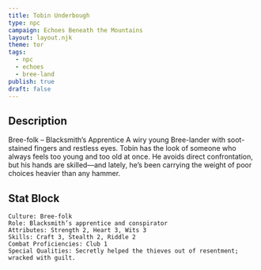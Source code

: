 ```yaml
---
title: Tobin Underbough
type: npc
campaign: Echoes Beneath the Mountains
layout: layout.njk
theme: tor
tags:
  - npc
  - echoes
  - bree-land
publish: true
draft: false
---
```


## Description

Bree-folk – Blacksmith’s Apprentice
A wiry young Bree-lander with soot-stained fingers and restless eyes. Tobin has the look of someone who always feels too young and too old at once. He avoids direct confrontation, but his hands are skilled—and lately, he’s been carrying the weight of poor choices heavier than any hammer.

## Stat Block

```
Culture: Bree-folk
Role: Blacksmith’s apprentice and conspirator
Attributes: Strength 2, Heart 3, Wits 3
Skills: Craft 3, Stealth 2, Riddle 2
Combat Proficiencies: Club 1
Special Qualities: Secretly helped the thieves out of resentment; wracked with guilt.
```
